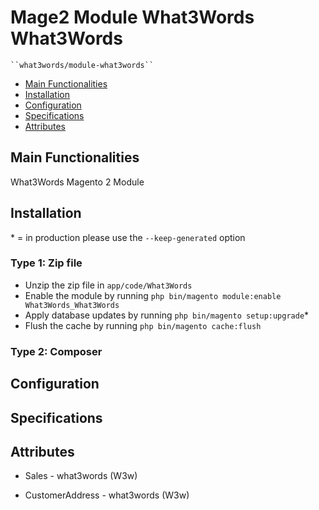 # Mage2 Module What3Words What3Words

    ``what3words/module-what3words``

 - [Main Functionalities](#markdown-header-main-functionalities)
 - [Installation](#markdown-header-installation)
 - [Configuration](#markdown-header-configuration)
 - [Specifications](#markdown-header-specifications)
 - [Attributes](#markdown-header-attributes)


## Main Functionalities
What3Words Magento 2 Module

## Installation
\* = in production please use the `--keep-generated` option

### Type 1: Zip file

 - Unzip the zip file in `app/code/What3Words`
 - Enable the module by running `php bin/magento module:enable What3Words_What3Words`
 - Apply database updates by running `php bin/magento setup:upgrade`\*
 - Flush the cache by running `php bin/magento cache:flush`

### Type 2: Composer


## Configuration




## Specifications




## Attributes

 - Sales - what3words (W3w)

 - CustomerAddress - what3words (W3w)

